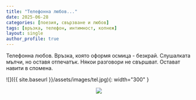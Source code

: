 ```yaml
---
title: "Телефонна любов..."
date: 2025-06-28
categories: [поезия, свързване и любов]
tags: [връзка, телефон, интимност, копнеж]
layout: single
author_profile: true
---
```


<div class="poem">

Телефонна любов. 
Връзка, която оформя осмица - безкрай. 
Слушалката мълчи, но оставя отпечатък.
Някои разговори не свършват. Остават навити в спомена. 

</div>

![]({{ site.baseurl }}/assets/images/tel.jpg){: width="300" }

<p align="center">
  <img src="{{ site.baseurl }}/assets/images/tel.jpg">
</p>
